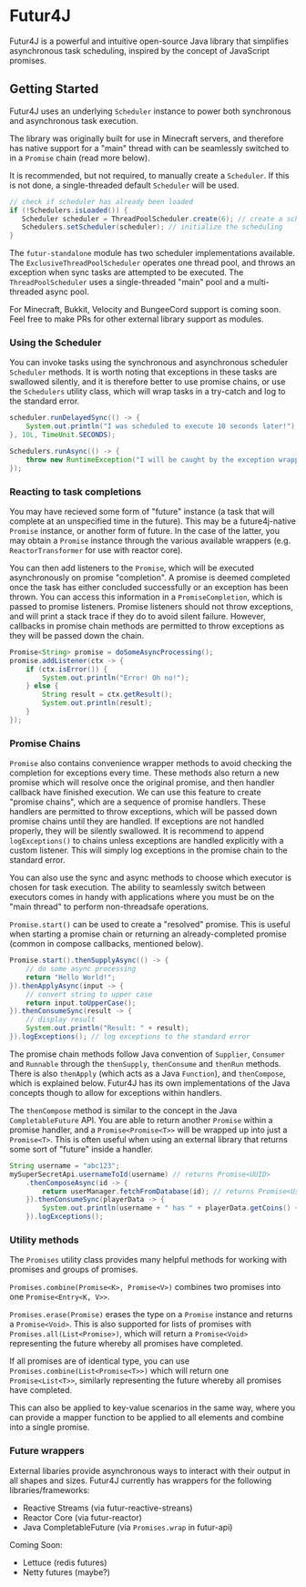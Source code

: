 # Futur4J

Futur4J is a powerful and intuitive open-source Java library that simplifies asynchronous task scheduling, inspired by the concept of JavaScript promises.

## Getting Started
Futur4J uses an underlying `Scheduler` instance to power both synchronous and asynchronous task execution. 

The library was originally built for use in Minecraft servers, and therefore has native support for a "main" thread with can be seamlessly switched to in a `Promise` chain (read more below).

It is recommended, but not required, to manually create a `Scheduler`. If this is not done, a single-threaded default `Scheduler` will be used.
```java
// check if scheduler has already been loaded
if (!Schedulers.isLoaded()) {
   Scheduler scheduler = ThreadPoolScheduler.create(6); // create a scheduler using an underlying thread pool (6 threads)
   Schedulers.setScheduler(scheduler); // initialize the scheduling 
}
```

The `futur-standalone` module has two scheduler implementations available. The `ExclusiveThreadPoolScheduler` operates one thread pool, and throws an exception when sync tasks are attempted to be executed.
The `ThreadPoolScheduler` uses a single-threaded "main" pool and a multi-threaded async pool.

For Minecraft, Bukkit, Velocity and BungeeCord support is coming soon. Feel free to make PRs for other external library support as modules.

### Using the Scheduler
You can invoke tasks using the synchronous and asynchronous scheduler `Scheduler` methods. It is worth noting that exceptions in these tasks are swallowed silently, and it is therefore better to
use promise chains, or use the `Schedulers` utility class, which will wrap tasks in a try-catch and log to the standard error.

```java
scheduler.runDelayedSync(() -> {
    System.out.println("I was scheduled to execute 10 seconds later!");
}, 10L, TimeUnit.SECONDS);

Schedulers.runAsync(() -> {
    throw new RuntimeException("I will be caught by the exception wrapper in the Schedulers class!");
});
```

### Reacting to task completions
You may have recieved some form of "future" instance (a task that will complete at an unspecified time in the future). This may be a future4j-native `Promise` instance, or another form of future. In the case of the latter, you may obtain a `Promise`
 instance through the various available wrappers (e.g. `ReactorTransformer` for use with reactor core).

You can then add listeners to the `Promise`, which will be executed asynchronously on promise "completion". A promise is deemed completed once the task has either concluded successfully or an exception has been thrown. You can access this information in a `PromiseCompletion`, 
which is passed to promise listeners. Promise listeners should not throw exceptions, and will print a stack trace if they do to avoid silent failure. However, callbacks in promise chain methods are permitted to throw exceptions as they will be passed down the chain. 
```java
Promise<String> promise = doSomeAsyncProcessing();
promise.addListener(ctx -> {
    if (ctx.isError()) {
        System.out.println("Error! Oh no!");
    } else {
        String result = ctx.getResult();
        System.out.println(result);
    }
});
```

### Promise Chains
`Promise` also contains convenience wrapper methods to avoid checking the completion for exceptions every time. These methods also return a new promise which will resolve once the original promise, and then handler callback have finished execution. We can use this feature to create
"promise chains", which are a sequence of promise handlers. These handlers are permitted to throw exceptions, which will be passed down promise chains until they are handled. If exceptions are not handled properly, they will be silently swallowed. It is recommend to append `logExceptions()`
to chains unless exceptions are handled explicitly with a custom listener. This will simply log exceptions in the promise chain to the standard error.

You can also use the sync and async methods to choose which executor is chosen for task execution. The ability to seamlessly switch between executors comes in handy with applications where you must be on the "main thread" to perform non-threadsafe operations.

`Promise.start()` can be used to create a "resolved" promise. This is useful when starting a promise chain or returning an already-completed promise (common in compose callbacks, mentioned below).

```java
Promise.start().thenSupplyAsync(() -> {
    // do some async processing
    return "Hello World!";
}).thenApplyAsync(input -> {
    // convert string to upper case
    return input.toUpperCase();
}).thenConsumeSync(result -> {
    // display result
    System.out.println("Result: " + result);
}).logExceptions(); // log exceptions to the standard error
```

The promise chain methods follow Java convention of `Supplier`, `Consumer` and `Runnable` through the `thenSupply`, `thenConsume` and `thenRun` methods. There is also `thenApply` (which acts as a Java `Function`), and `thenCompose`, which is explained below. Futur4J has its own implementations of the Java concepts though to allow for
exceptions within handlers.

The `thenCompose` method is similar to the concept in the Java `CompletableFuture` API. You are able to return another `Promise` within a promise handler, and a `Promise<Promise<T>>` will be wrapped up into just a `Promise<T>`. This is often useful when using an external library that returns some sort of "future" inside a handler.

```java
String username = "abc123";
mySuperSecretApi.usernameToId(username) // returns Promise<UUID>
    .thenComposeAsync(id -> {
        return userManager.fetchFromDatabase(id); // returns Promise<User>
    }).thenConsumeSync(playerData -> {
        System.out.println(username + " has " + playerData.getCoins() + " coins!");
    }).logExceptions();
```

### Utility methods
The `Promises` utility class provides many helpful methods for working with promises and groups of promises. 

`Promises.combine(Promise<K>, Promise<V>)` combines two promises into one `Promise<Entry<K, V>>`.

`Promises.erase(Promise)` erases the type on a `Promise` instance and returns a `Promise<Void>`. This is also supported for lists of promises with `Promises.all(List<Promise>)`, which will return a `Promise<Void>` representing the future whereby all promises have completed.

If all promises are of identical type, you can use `Promises.combine(List<Promise<T>>)` which will return one `Promise<List<T>>`, similarly representing the future whereby all promises have completed.

This can also be applied to key-value scenarios in the same way, where you can provide a mapper function to be applied to all elements and combine into a single promise.





### Future wrappers
External libaries provide asynchronous ways to interact with their output in all shapes and sizes. Futur4J currently has wrappers for the following libraries/frameworks:
- Reactive Streams (via futur-reactive-streans)
- Reactor Core (via futur-reactor)
- Java CompletableFuture (via `Promises.wrap` in futur-api)

Coming Soon:
- Lettuce (redis futures)
- Netty futures (maybe?)